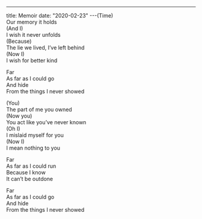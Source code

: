 ---
title: Memoir
date: "2020-02-23"
---(Time) </br>
Our memory it holds</br>
(And I) </br>
I wish it never unfolds</br>
(Because) </br>
The lie we lived, I’ve left behind</br>
(Now I) </br>
I wish for better kind</br>

Far</br>
As far as I could go</br>
And hide</br>
From the things I never showed</br>

(You) </br>
The part of me you owned</br>
(Now you) </br>
You act like you’ve never known</br>
(Oh I) </br>
I mislaid myself for you</br>
(Now I) </br>
I mean nothing to you</br>

Far</br>
As far as I could run</br>
Because I know</br>
It can’t be outdone</br>

Far</br>
As far as I could go</br>
And hide</br>
From the things I never showed</br>
